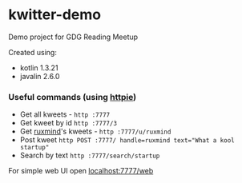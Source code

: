 # kwitter-demo
Demo project for GDG Reading Meetup

Created using:

* kotlin 1.3.21
* javalin 2.6.0

### Useful commands (using [httpie](https://httpie.org/))

* Get all kweets - ```http :7777```
* Get kweet by id ```http :7777/3```
* Get [ruxmind](https://twitter.com/ruxmind)'s kweets - `http :7777/u/ruxmind`
* Post kweet `http POST :7777/ handle=ruxmind text="What a kool startup"`
* Search by text `http :7777/search/startup`

For simple web UI open [localhost:7777/web](http://localhost:7777/web)

